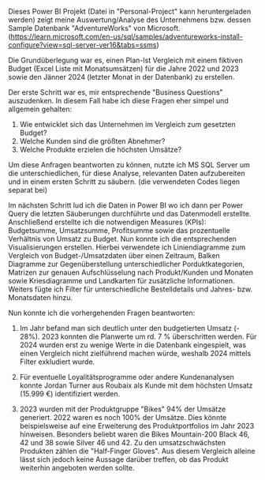 Dieses Power BI Projekt (Datei in "Personal-Project" kann heruntergeladen werden) zeigt meine Auswertung/Analyse des Unternehmens bzw. dessen Sample Datenbank "AdventureWorks" von Microsoft. (https://learn.microsoft.com/en-us/sql/samples/adventureworks-install-configure?view=sql-server-ver16&tabs=ssms)

Die Grundüberlegung war es, einen Plan-Ist Vergleich mit einem fiktiven Budget (Excel Liste mit Monatsumsätzen) für die Jahre 2022 und 2023 sowie den Jänner 2024 (letzter Monat in der Datenbank) zu erstellen.

Der erste Schritt war es, mir entsprechende "Business Questions" auszudenken. In diesem Fall habe ich diese Fragen eher simpel und allgemein gehalten: 

1. Wie entwicklet sich das Unternehmen im Vergleich zum gesetzten Budget? 
2. Welche Kunden sind die größten Abnehmer?
3. Welche Produkte erzielen die höchsten Umsätze?

Um diese Anfragen beantworten zu können, nutzte ich MS SQL Server um die unterschiedlichen, für diese Analyse, relevanten Daten aufzubereiten und in einem ersten Schritt zu säubern. (die verwendeten Codes liegen separat bei)

Im nächsten Schritt lud ich die Daten in Power BI wo ich dann per Power Query die letzten Säuberungen durchführte und das Datenmodell erstellte. 
Anschließend erstellte ich die notwendigen Measures (KPIs): Budgetsumme, Umsatzsumme, Profitsumme sowie das prozentuelle Verhältnis von Umsatz zu Budget.
Nun konnte ich die entsprechenden Visualisierungen erstellen. Hierbei verwendete ich Liniendiagramme zum Vergleich von Budget-/Umsatzdaten über einen Zeitraum, Balken Diagramme zur Gegenüberstellung unterschiedlicher Porduktkategorien, Matrizen zur genauen Aufschlüsselung nach Produkt/Kunden und Monaten sowie Kriesdiagramme und Landkarten für zusätzliche Informationen. Weiters fügte ich Filter für unterschiedliche Bestelldetails und Jahres- bzw. Monatsdaten hinzu.
 
Nun konnte ich die vorhergehenden Fragen beantworten:

1. Im Jahr befand man sich deutlich unter den budgetierten Umsatz (- 28%). 2023 konnten die Planwerte um rd. 7 % überschritten werden.
   Für 2024 wurden erst zu wenige Werte in die Datenbank eingespielt, was einen Vergleich nicht zielführend machen würde, weshalb 2024 mittels Filter exkludiert wurde.
   
2. Für eventuelle Loyalitätsprogramme oder andere Kundenanalysen konnte Jordan Turner aus Roubaix als Kunde mit dem höchsten Umsatz (15.999 €) identifiziert werden.
   
3. 2023 wurden mit der Produktgruppe "Bikes" 94% der Umsätze generiert. 2022 waren es noch 100% der Umsätze. Dies könnte beispielsweise auf eine Erweiterung des Produktportfolios im Jahr 2023 hinweisen.
   Besonders beliebt waren die Bikes Mountain-200 Black 46, 42 und 38 sowie Silver 46 und 42. Zu den umsatzschwächsten Produkten zählen die "Half-Finger Gloves".
   Aus diesem Vergleich alleine lässt sich jedoch keine Aussage darüber treffen, ob das Produkt weiterhin angeboten werden sollte.
